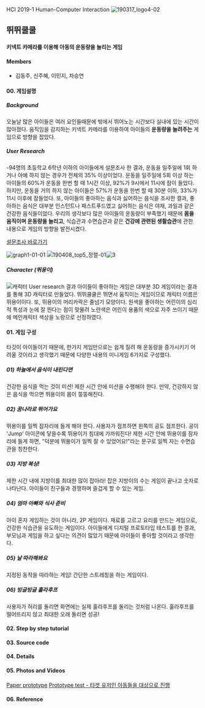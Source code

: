 HCI 2019-1
Human-Computer Interaction
![190317_logo4-02](https://user-images.githubusercontent.com/37058269/56876383-f37ea700-6a81-11e9-8f0d-122bed4f749c.png) 

## 뛰뛰쿨쿨 
#### 키넥트 카메라를 이용해 아동의 운동량을 늘리는 게임

#### Members
   - 김동주, 신주혜, 이민지, 차승연
#### 00. 게임설명
##### Background
오늘날 많은 아이들은 여러 요인들때문에 밖에서 뛰어노는 시간보다 실내에 있는 시간이 많아졌다.
움직임을 감지하는 키넥트 카메라를 이용하여 아이들의 **운동량을 늘려주는** 게임으로 방향을 잡았다.
##### User Research
   -94명의 초등학교 6학년 이하의 아이들에게 설문조사 한 결과, 운동을 일주일에 1회 하거나 아예 하지 않는 경우가 전체의 35% 이상이었다.
운동을 일주일에 5회 이상 하는 아이들의 60%가 운동을 한번 할 때 1시간 이상, 92%가 9시에서 11시에 잠이 들었다.
하지만, 운동을 거의 하지 않는 아이들은 57%가 운동을 한번 할 때 30분 이하, 33%가 11시 이후에 잠들었다.
또, 아이들의 좋아하는 음식과 싫어하는 음식을 조사한 결과, 좋아하는 음식은 대부분 인스턴트나 패스트푸드였고 싫어하는 음식은 야채, 과일과 같은 건강한 음식들이었다.
우리의 생각보다 많은 아이들의 운동량이 부족했기 때문에 **몸을 움직이며 운동량을 늘리고**, 식습관과 수면습관과 같은 **건강에 관련된 생활습관**에 관한 내용으로 게임의 방향을 발전시켰다.

[설문조사 바로가기](http://naver.me/F2eyqMHc)

![graph1-01-01](https://user-images.githubusercontent.com/37058269/56877487-5d4e7f00-6a89-11e9-9176-848535e06a97.png)
![190408_top5_정렬-01](https://user-images.githubusercontent.com/37058269/56876382-eeb9f300-6a81-11e9-89a8-62859ba6ce8c.jpg)![3](https://user-images.githubusercontent.com/37058269/56875031-0b9df880-6a79-11e9-879d-fbb17da2ce59.JPG)



##### Character (뛰용이)
![캐릭터](https://user-images.githubusercontent.com/37058269/56876502-c4b50080-6a82-11e9-849e-59162d570d3b.png)
User research 결과 아이들이 좋아하는 게임은 대부분 3D 게임이라는 결과를 통해 3D 캐릭터로 만들었다.
뛰뛰쿨쿨은 뛰면서 움직이는 게임이므로 캐릭터 이름은 뛰용이이다. 또, 뛰용이의 머리카락은 줄넘기 모양이다.
원색을 좋아하는 어린이의 심리적 특성과 눈에 잘 띈다는 점이 맞물려 노란색은 어린이 용품의 색으로 자주 쓰이기 때문에 메인캐릭터 색상을 노랑으로 선정하였다.
  

#### 01. 게임 구성
타깃이 아이들이기 때문에, 한가지 게임만으로는 쉽게 질려 해 운동량을 증가시키기 어려울 것이라고 생각했기 때문에 다양한 내용의 미니게임 6가지로 구성했다.

#####  01) 하늘에서 음식이 내린다면
건강한 음식을 먹는 것이 미션! 제한 시간 안에 미션을 수행해야 한다. 만약, 건강하지 않은 음식을 먹으면 뛰용이의 몸이 뚱뚱해진다.

#####  02) 꿈나라로 뛰어가요
뛰용이를 일찍 잠자리에 들게 해야 한다. 사용자가 점프하면 왼쪽의 공도 점프한다. 공이 'Jump' 아이콘에 닿을수록 뛰용이가 침대에 가까워진다! 제한 시간 안에 뛰용이를 잠자리에 들게 하면, "덕분에 뛰용이가 일찍 잘 수 있었어요!"라는 문구로 일찍 자는 수면습관을 칭찬한다.

#####  03) 지방 복싱!
제한 시간 내에 지방이를 최대한 많이 잡아라! 잡은 지방이의 수는 게임이 끝나고 숫자로 나타난다. 아이들이 친구들과 경쟁하며 즐겁게 할 수 있는 게임.

#####  04) 엄마 아빠와 식사 준비
아이 혼자 게임하는 것이 아니라, 2P 게임이다. 재료를 고르고 요리를 만드는 게임으로, 건강한 식습관을 유도하는 게임이다. 아이들에게 디지털 프로토타입 테스트를 한 결과, 부모님과 게임을 하고 싶다는 의견이 많았기 때문에 아이들이 좋아할 것이라고 생각한다.

#####  05) 날 따라해봐요
지정된 동작을 따라하는 게임! 간단한 스트레칭을 하는 게임이다. 

#####  06) 빙글빙글 훌라후프
사용자가 허리를 돌리면 화면에는 실제 훌라후프를 돌리는 것처럼 나온다. 훌라후프를 떨어뜨리지 않고 최대한 오래 돌리면 성공!


#### 02. Step by step tutorial

#### 03. Source code

#### 04. Details

#### 05. Photos and Videos
[Paper prototype](https://youtu.be/nl1ajd3uU3o)
[Prototype test - 타겟 유저인 아동들을 대상으로 진행](https://youtu.be/3JFlcdSHb60)

#### 06. Reference
